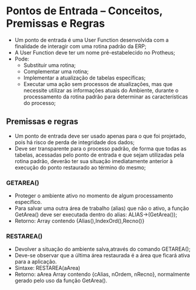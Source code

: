 # Pontos de Entrada – Conceitos, Premissas e Regras
- Um ponto de entrada é uma User Function desenvolvida com a finalidade de interagir com uma rotina padrão da ERP;
- A User Function deve ter um nome pré-estabelecido no Protheus;
- Pode:
  - Substituir uma rotina;
  - Complementar uma rotina;
  - Implementar a atualização de tabelas específicas;
  - Executar uma ação sem processos de atualizações, mas que necessite utilizar as informações atuais do Ambiente, durante o processamento da rotina padrão para determinar as características do processo;

## Premissas e regras
- Um ponto de entrada deve ser usado apenas para o que foi projetado, pois há risco de perda de integridade dos dados;
-  Deve ser transparente para o processo padrão, de forma que todas as tabelas, acessadas pelo ponto de entrada e que sejam utilizadas pela rotina padrão, deverão ter sua situação imediatamente anterior à execução do ponto restaurado ao término do mesmo;

### GETAREA()
- Proteger o ambiente ativo no momento de algum processamento específico.
-  Para salvar uma outra área de trabalho (alias) que não o ativo, a função GetArea() deve ser executada dentro do alias: ALIAS->(GetArea());
-  Retorno: Array contendo {Alias(),IndexOrd(),Recno()}

### RESTAREA()
- Devolver a situação do ambiente salva,através do comando GETAREA();
-  Deve-se observar que a última área restaurada é a área que ficará ativa para a aplicação.
-  Sintaxe: RESTAREA(aArea)
-  Retorno: aArea Array contendo {cAlias, nOrdem, nRecno}, normalmente gerado pelo uso da função GetArea().
